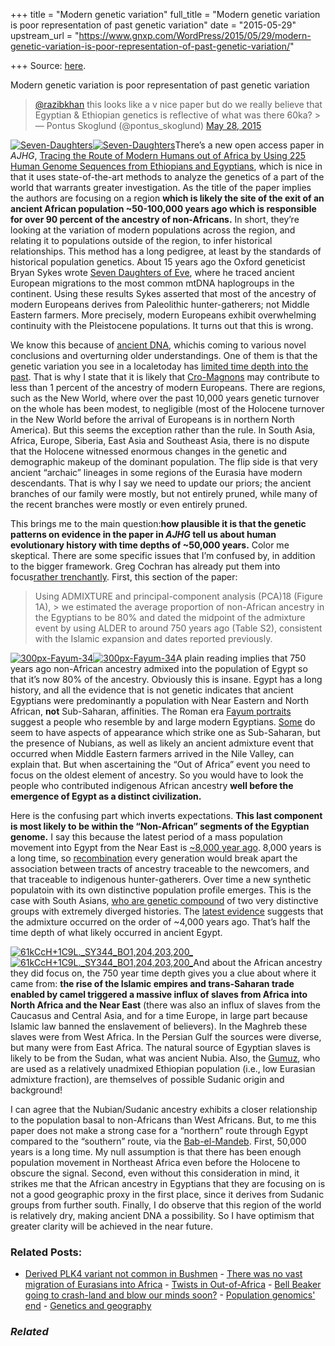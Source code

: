 +++
title = "Modern genetic variation"
full_title = "Modern genetic variation is poor representation of past genetic variation"
date = "2015-05-29"
upstream_url = "https://www.gnxp.com/WordPress/2015/05/29/modern-genetic-variation-is-poor-representation-of-past-genetic-variation/"

+++
Source: [here](https://www.gnxp.com/WordPress/2015/05/29/modern-genetic-variation-is-poor-representation-of-past-genetic-variation/).

Modern genetic variation is poor representation of past genetic variation

> [@razibkhan](https://twitter.com/razibkhan) this looks like a v nice paper but do we really believe that Egyptian & Ethiopian genetics is reflective of what was there 60ka? >
> — Pontus Skoglund (@pontus_skoglund) [May 28, 2015](https://twitter.com/pontus_skoglund/status/604040524501274624)

[![Seven-Daughters](https://i0.wp.com/www.unz.com/wp-content/uploads/2015/05/Seven-Daughters-200x300.jpg?resize=200%2C300)![Seven-Daughters](https://i0.wp.com/www.unz.com/wp-content/uploads/2015/05/Seven-Daughters-200x300.jpg?resize=200%2C300)](https://www.amazon.com/exec/obidos/ASIN/B004H4X83Q/geneexpressio-20)There’s a new open access paper in *AJHG*, [Tracing the Route of Modern Humans out of Africa by Using 225 Human Genome Sequences from Ethiopians and Egyptians](http://www.cell.com/ajhg/pdfExtended/S0002-9297(15)00156-1), which is nice in that it uses state-of-the-art methods to analyze the genetics of a part of the world that warrants greater investigation. As the title of the paper implies the authors are focusing on a region **which is likely the site of the exit of an ancient African population \~50-100,000 years ago which is responsible for over 90 percent of the ancestry of non-Africans.** In short, they’re looking at the variation of modern populations across the region, and relating it to populations outside of the region, to infer historical relationships. This method has a long pedigree, at least by the standards of historical population genetics. About 15 years ago the Oxford geneticist Bryan Sykes wrote [Seven Daughters of Eve](https://www.amazon.com/exec/obidos/ASIN/B004H4X83Q/geneexpressio-20), where he traced ancient European migrations to the most common mtDNA haplogroups in the continent. Using these results Sykes asserted that most of the ancestry of modern Europeans derives from Paleolithic hunter-gatherers; not Middle Eastern farmers. More precisely, modern Europeans exhibit overwhelming continuity with the Pleistocene populations. It turns out that this is wrong.

We know this because of [ancient DNA](http://www.ncbi.nlm.nih.gov/pubmed/24115443), whichis coming to various novel conclusions and overturning older understandings. One of them is that the genetic variation you see in a localetoday has [limited time depth into the past](http://biorxiv.org/content/early/2013/12/23/001552). That is why I state that it is likely that [Cro-Magnons](http://www.unz.com/gnxp/the-cro-magnons-have-no-descendants-in-europe-today/) may contribute to less than 1 percent of the ancestry of modern Europeans. There are regions, such as the New World, where over the past 10,000 years genetic turnover on the whole has been modest, to negligible (most of the Holocene turnover in the New World before the arrival of Europeans is in northern North America). But this seems the exception rather than the rule. In South Asia, Africa, Europe, Siberia, East Asia and Southeast Asia, there is no dispute that the Holocene witnessed enormous changes in the genetic and demographic makeup of the dominant population. The flip side is that very ancient “archaic” lineages in some regions of the Eurasia have modern descendants. That is why I say we need to update our priors; the ancient branches of our family were mostly, but not entirely pruned, while many of the recent branches were mostly or even entirely pruned.

This brings me to the main question:**how plausible it is that the genetic patterns on evidence in the paper in *AJHG* tell us about human evolutionary history with time depths of \~50,000 years.** Color me skeptical. There are some specific issues that I’m confused by, in addition to the bigger framework. Greg Cochran has already put them into focus[rather trenchantly](https://westhunt.wordpress.com/2015/05/29/out-of-africa/). First, this section of the paper:

> Using ADMIXTURE and principal-component analysis (PCA)18 (Figure 1A), > we estimated the average proportion of non-African ancestry in the Egyptians to be 80% and dated the midpoint of the admixture event by using ALDER to around 750 years ago (Table S2), consistent with the Islamic expansion and dates reported previously.

[![300px-Fayum-34](https://i0.wp.com/www.unz.com/wp-content/uploads/2015/05/300px-Fayum-34-167x300.jpg?resize=167%2C300)![300px-Fayum-34](https://i0.wp.com/www.unz.com/wp-content/uploads/2015/05/300px-Fayum-34-167x300.jpg?resize=167%2C300)](https://en.wikipedia.org/wiki/Fayum_mummy_portraits)A plain reading implies that 750 years ago non-African ancestry admixed into the population of Egypt so that it’s now 80% of the ancestry. Obviously this is insane. Egypt has a long history, and all the evidence that is not genetic indicates that ancient Egyptians were predominantly a population with Near Eastern and North African, **not** Sub-Saharan, affinities. The Roman era [Fayum portraits](https://en.wikipedia.org/wiki/Fayum_mummy_portraits) suggest a people who resemble by and large modern Egyptians. [Some](https://en.wikipedia.org/wiki/Fayum_mummy_portraits#/media/File:Fayum-07.jpg) do seem to have aspects of appearance which strike one as Sub-Saharan, but the presence of Nubians, as well as likely an ancient admixture event that occurred when Middle Eastern farmers arrived in the Nile Valley, can explain that. But when ascertaining the “Out of Africa” event you need to focus on the oldest element of ancestry. So you would have to look the people who contributed indigenous African ancestry **well before the emergence of Egypt as a distinct civilization.**

Here is the confusing part which inverts expectations. **This last component is most likely to be within the “Non-African” segments of the Egyptian genome.** I say this because the latest period of a mass population movement into Egypt from the Near East is [\~8,000 year ago](https://en.wikipedia.org/wiki/Prehistoric_Egypt#Faiyum_A_culture). 8,000 years is a long time, so [recombination](https://en.wikipedia.org/wiki/Genetic_recombination) every generation would break apart the association between tracts of ancestry traceable to the newcomers, and that traceable to indigenous hunter-gatherers. Over time a new synthetic populatoin with its own distinctive population profile emerges. This is the case with South Asians, [who are genetic compound](http://www.ncbi.nlm.nih.gov/pmc/articles/PMC2842210/) of two very distinctive groups with extremely diverged histories. The [latest evidence](http://www.sciencedirect.com/science/article/pii/S0002929713003248) suggests that the admixture occurred on the order of \~4,000 years ago. That’s half the time depth of what likely occurred in ancient Egypt.

[![61kCcH+1C9L.\_SY344_BO1,204,203,200\_](https://i0.wp.com/www.unz.com/wp-content/uploads/2015/05/61kCcH+1C9L._SY344_BO1204203200_-199x300.jpg?resize=199%2C300)![61kCcH+1C9L.\_SY344_BO1,204,203,200\_](https://i0.wp.com/www.unz.com/wp-content/uploads/2015/05/61kCcH+1C9L._SY344_BO1204203200_-199x300.jpg?resize=199%2C300)](https://www.amazon.com/exec/obidos/ASIN/B004FGMZAI/geneexpressio-20)And about the African ancestry they did focus on, the 750 year time depth gives you a clue about where it came from: **the rise of the Islamic empires and trans-Saharan trade enabled by camel triggered a massive influx of slaves from Africa into North Africa and the Near East** (there was also an influx of slaves from the Caucasus and Central Asia, and for a time Europe, in large part because Islamic law banned the enslavement of believers). In the Maghreb these slaves were from West Africa. In the Persian Gulf the sources were diverse, but many were from East Africa. The natural source of Egyptian slaves is likely to be from the Sudan, what was ancient Nubia. Also, the [Gumuz](https://en.wikipedia.org/wiki/Gumuz_people#History), who are used as a relatively unadmixed Ethiopian population (i.e., low Eurasian admixture fraction), are themselves of possible Sudanic origin and background!

I can agree that the Nubian/Sudanic ancestry exhibits a closer relationship to the population basal to non-Africans than West Africans. But, to me this paper does not make a strong case for a “northern” route through Egypt compared to the “southern” route, via the [Bab-el-Mandeb](https://en.wikipedia.org/wiki/Bab-el-Mandeb). First, 50,000 years is a long time. My null assumption is that there has been enough population movement in Northeast Africa even before the Holocene to obscure the signal. Second, even without this consideration in mind, it strikes me that the African ancestry in Egyptians that they are focusing on is not a good geographic proxy in the first place, since it derives from Sudanic groups from further south. Finally, I do observe that this region of the world is relatively dry, making ancient DNA a possibility. So I have optimism that greater clarity will be achieved in the near future.

### Related Posts:

- [Derived PLK4 variant not common in
  Bushmen](https://www.gnxp.com/WordPress/2015/04/29/derived-plk4-variant-not-common-in-bushmen/) - [There was no vast migration of Eurasians into
  Africa](https://www.gnxp.com/WordPress/2016/01/25/there-was-no-vast-migration-of-eurasians-into-africa/) - [Twists in
  Out-of-Africa](https://www.gnxp.com/WordPress/2009/03/23/twists-in-out-of-africa/) - [Bell Beaker going to crash-land and blow our minds
  soon?](https://www.gnxp.com/WordPress/2017/05/09/bell-beaker-going-to-crash-land-and-blow-our-minds-soon/) - [Population genomics'
  end](https://www.gnxp.com/WordPress/2014/12/10/population-genomics-end/) - [Genetics and
  geography](https://www.gnxp.com/WordPress/2007/08/21/genetics-and-geography/)

### *Related*

[](https://www.addtoany.com/add_to/facebook?linkurl=https%3A%2F%2Fwww.gnxp.com%2FWordPress%2F2015%2F05%2F29%2Fmodern-genetic-variation-is-poor-representation-of-past-genetic-variation%2F&linkname=Modern%20genetic%20variation%20is%20poor%20representation%20of%20past%20genetic%20variation "Facebook")[](https://www.addtoany.com/add_to/twitter?linkurl=https%3A%2F%2Fwww.gnxp.com%2FWordPress%2F2015%2F05%2F29%2Fmodern-genetic-variation-is-poor-representation-of-past-genetic-variation%2F&linkname=Modern%20genetic%20variation%20is%20poor%20representation%20of%20past%20genetic%20variation "Twitter")[](https://www.addtoany.com/add_to/email?linkurl=https%3A%2F%2Fwww.gnxp.com%2FWordPress%2F2015%2F05%2F29%2Fmodern-genetic-variation-is-poor-representation-of-past-genetic-variation%2F&linkname=Modern%20genetic%20variation%20is%20poor%20representation%20of%20past%20genetic%20variation "Email")[](https://www.addtoany.com/share)
